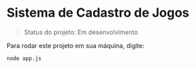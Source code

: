 <h1>Sistema de Cadastro de Jogos</h1>

> Status do projeto: Em desenvolvimento

Para rodar este projeto em sua máquina, digite:

```
node app.js
```
